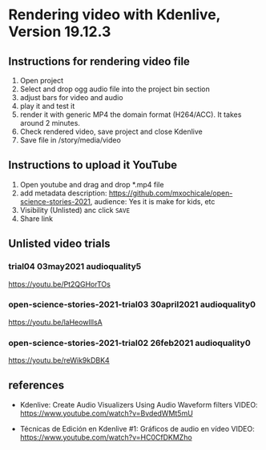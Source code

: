 # Rendering video with Kdenlive, Version 19.12.3


## Instructions for rendering video file
1. Open project
2. Select and drop ogg audio file into the project bin section
3. adjust bars for video and audio
4. play it and test it
5. render it with generic MP4 the domain format (H264/ACC). It takes around 2 minutes.
6. Check rendered video, save project and close Kdenlive
7. Save file in /story/media/video

## Instructions to upload it YouTube
1. Open youtube and drag and drop *.mp4 file
2. add metadata
   description: https://github.com/mxochicale/open-science-stories-2021, 
   audience: Yes it is make for kids, etc
3. Visibility (Unlisted) anc click `SAVE`
4. Share link

## Unlisted video trials

### trial04 03may2021 audioquality5
https://youtu.be/Pt2QGHorTOs

### open-science-stories-2021-trial03 30april2021 audioquality0
https://youtu.be/laHeowIllsA 

### open-science-stories-2021-trial02 26feb2021 audioquality0
https://youtu.be/reWik9kDBK4


## references
* Kdenlive: Create Audio Visualizers
Using Audio Waveform filters
VIDEO: 
  https://www.youtube.com/watch?v=BvdedWMt5mU

* Técnicas de Edición en Kdenlive #1: Gráficos de audio en vídeo
VIDEO:
  https://www.youtube.com/watch?v=HC0CfDKMZho


